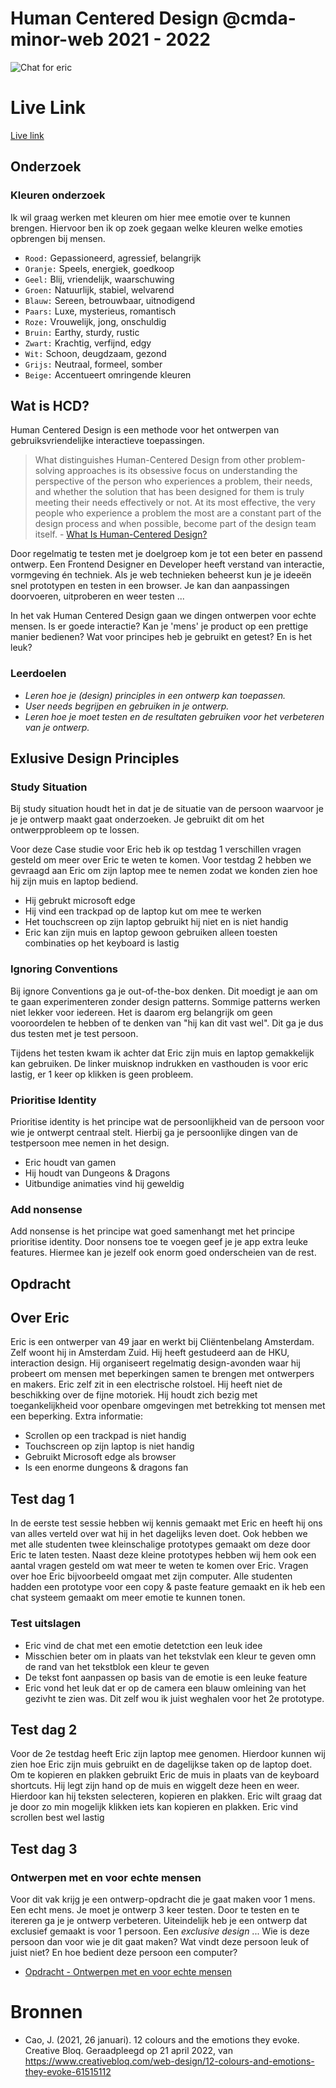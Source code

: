 # Human Centered Design @cmda-minor-web 2021 - 2022

![Chat for eric](https://user-images.githubusercontent.com/15678757/168070053-f34847d1-2bc9-43aa-8bfe-1c23e9dd71a3.png)

# Live Link
[Live link](https://chat-for-eric.herokuapp.com/)

## Onderzoek

### Kleuren onderzoek
Ik wil graag werken met kleuren om hier mee emotie over te kunnen brengen. Hiervoor ben ik op zoek gegaan welke kleuren welke emoties opbrengen bij mensen.

- `Rood:` Gepassioneerd, agressief, belangrijk
- `Oranje:` Speels, energiek, goedkoop
- `Geel:` Blij, vriendelijk, waarschuwing
- `Groen:` Natuurlijk, stabiel, welvarend
- `Blauw:` Sereen, betrouwbaar, uitnodigend
- `Paars:` Luxe, mysterieus, romantisch
- `Roze:` Vrouwelijk, jong, onschuldig
- `Bruin:` Earthy, sturdy, rustic
- `Zwart:` Krachtig, verfijnd, edgy
- `Wit:` Schoon, deugdzaam, gezond
- `Grijs:` Neutraal, formeel, somber
- `Beige:` Accentueert omringende kleuren

## Wat is HCD?

Human Centered Design is een  methode voor het ontwerpen van gebruiksvriendelijke interactieve toepassingen.

> What distinguishes Human-Centered Design from other problem-solving approaches is its obsessive focus on understanding the perspective of the person who experiences a problem, their needs, and whether the solution that has been designed for them is truly meeting their needs effectively or not. At its most effective, the very people who experience a problem the most are a constant part of the design process and when possible, become part of the design team itself. - [What Is Human-Centered Design?](https://medium.com/dc-design/what-is-human-centered-design-6711c09e2779)

Door regelmatig te testen met je doelgroep kom je tot een beter en passend ontwerp. 
Een Frontend Designer en Developer heeft verstand van interactie, vormgeving én techniek. 
Als je web technieken beheerst kun je je ideeën snel prototypen en testen in een browser. Je kan dan aanpassingen doorvoeren, uitproberen en weer testen ...
        
In het vak Human Centered Design gaan we dingen ontwerpen voor echte mensen. 
Is er goede interactie? Kan je 'mens' je product op een prettige manier bedienen? 
Wat voor principes heb je gebruikt en getest? En is het leuk?

### Leerdoelen

- _Leren hoe je (design) principles in een ontwerp kan toepassen._
- _User needs begrijpen en gebruiken in je ontwerp._
- _Leren hoe je moet testen en de resultaten gebruiken voor het verbeteren van je ontwerp._


## Exlusive Design Principles

### Study Situation
Bij study situation houdt het in dat je de situatie van de persoon waarvoor je je je ontwerp maakt gaat onderzoeken. Je gebruikt dit om het ontwerpprobleem op te lossen. 

Voor deze Case studie voor Eric heb ik op testdag 1 verschillen vragen gesteld om meer over Eric te weten te komen. Voor testdag 2 hebben we gevraagd aan Eric om zijn laptop mee te nemen zodat we konden zien hoe hij zijn muis en laptop bediend.

- Hij gebrukt microsoft edge
- Hij vind een trackpad op de laptop kut om mee te werken
- Het touchscreen op zijn laptop gebruikt hij niet en is niet handig
- Eric kan zijn muis en laptop gewoon gebruiken alleen toesten combinaties op het keyboard is lastig

### Ignoring Conventions
Bij ignore Conventions ga je out-of-the-box denken. Dit moedigt je aan om te gaan experimenteren zonder design patterns. Sommige patterns werken niet lekker voor iedereen. Het is daarom erg belangrijk om geen vooroordelen te hebben of te denken van "hij kan dit vast wel". Dit ga je dus dus testen met je test persoon.

Tijdens het testen kwam ik achter dat Eric zijn muis en laptop gemakkelijk kan gebruiken. De linker muisknop indrukken en vasthouden is voor eric lastig, er 1 keer op klikken is geen probleem.

### Prioritise Identity

Prioritise identity is het principe wat de persoonlijkheid van de persoon voor wie je ontwerpt centraal stelt. Hierbij ga je persoonlijke dingen van de testpersoon mee nemen in het design.

- Eric houdt van gamen
- Hij houdt van Dungeons & Dragons
- Uitbundige animaties vind hij geweldig

### Add nonsense

Add nonsense is het principe wat goed samenhangt met het principe prioritise identity. Door nonsens toe te voegen geef je je app extra leuke features. Hiermee kan je jezelf ook enorm goed onderscheien van de rest.

## Opdracht

## Over Eric
Eric is een ontwerper van 49 jaar en werkt bij Cliëntenbelang Amsterdam. Zelf woont hij in Amsterdam Zuid. Hij heeft gestudeerd aan de HKU, interaction design. Hij organiseert regelmatig design-avonden waar hij probeert om mensen met beperkingen samen te brengen met ontwerpers en makers. Eric zelf zit in een electrische rolstoel. Hij heeft niet de beschikking over de fijne motoriek. Hij houdt zich bezig met toegankelijkheid voor openbare omgevingen met betrekking tot mensen met een beperking.
Extra informatie:
- Scrollen op een trackpad is niet handig
- Touchscreen op zijn laptop is niet handig
- Gebruikt Microsoft edge als browser 
- Is een enorme dungeons & dragons fan

## Test dag 1
In de eerste test sessie hebben wij kennis gemaakt met Eric en heeft hij ons van alles verteld over wat hij in het dagelijks leven doet. Ook hebben we met alle studenten twee kleinschalige prototypes gemaakt om deze door Eric te laten testen. Naast deze kleine prototypes hebben wij hem ook een aantal vragen gesteld om wat meer te weten te komen over Eric. Vragen over hoe Eric bijvoorbeeld omgaat met zijn computer. Alle studenten hadden een prototype voor een copy & paste feature gemaakt en ik heb een chat systeem gemaakt om meer emotie te kunnen tonen. 

### Test uitslagen
- Eric vind de chat met een emotie detetction een leuk idee
- Misschien beter om in plaats van het tekstvlak een kleur te geven omn de rand van het tekstblok een kleur te geven
- De tekst font aanpassen op basis van de emotie is een leuke feature
- Eric vond het leuk dat er op de camera een blauw omleining van het gezivht te zien was. Dit zelf wou ik juist weghalen voor het 2e prototype.

## Test dag 2

Voor de 2e testdag heeft Eric zijn laptop mee genomen. Hierdoor kunnen wij zien hoe Eric zijn muis gebruikt en de dagelijkse taken op de laptop doet. Om te kopieren en plakken gebruikt Eric de muis in plaats van de keyboard shortcuts. Hij legt zijn hand op de muis en wiggelt deze heen en weer. Hierdoor kan hij teksten selecteren, kopieren en plakken.
Eric wilt graag dat je door zo min mogelijk klikken iets kan kopieren en plakken. Eric vind scrollen best wel lastig

## Test dag 3
### Ontwerpen met en voor echte mensen

Voor dit vak krijg je een ontwerp-opdracht die je gaat maken voor 1 mens. 
Een echt mens. 
Je moet je ontwerp 3 keer testen. 
Door te testen en te itereren ga je je ontwerp verbeteren. 
Uiteindelijk heb je een ontwerp dat exclusief gemaakt is voor 1 persoon. 
Een _exclusive design_ ... 
Wie is deze persoon dan voor wie je dit gaat maken? 
Wat vindt deze persoon leuk of juist niet? 
En hoe bedient deze persoon een computer?

- [Opdracht - Ontwerpen met en voor echte mensen](course/opdracht-human-centered-design.md)







# Bronnen

- Cao, J. (2021, 26 januari). 12 colours and the emotions they evoke. Creative Bloq. Geraadpleegd op 21 april 2022, van https://www.creativebloq.com/web-design/12-colours-and-emotions-they-evoke-61515112


<!-- Add a link to your live demo in Github Pages 🌐-->

<!-- ☝️ replace this description with a description of your own work -->

<!-- replace the code in the /docs folder with your own, so you can showcase your work with GitHub Pages 🌍 -->

<!-- Add a nice poster image here at the end of the week, showing off your shiny frontend 📸 -->

<!-- Maybe a table of contents here? 📚 -->

<!-- How about a section that describes how to install this project? 🤓 -->

<!-- ...but how does one use this project? What are its features 🤔 -->

<!-- Maybe a checklist of done stuff and stuff still on your wishlist? ✅ -->

<!-- How about a license here? 📜 (or is it a licence?) 🤷 -->
